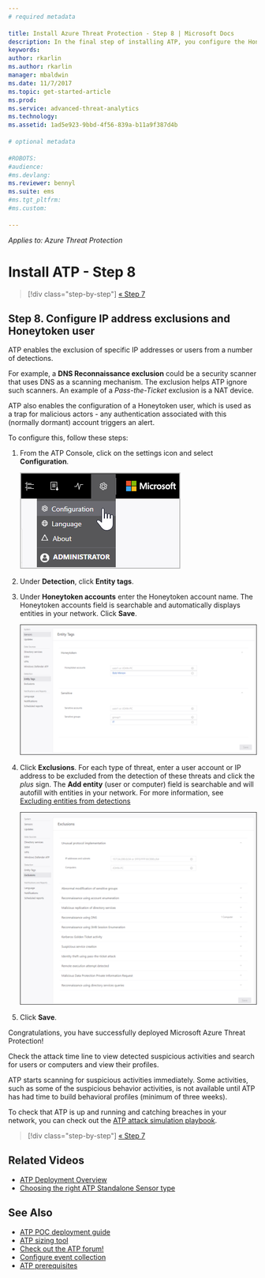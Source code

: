 ```yaml
---
# required metadata

title: Install Azure Threat Protection - Step 8 | Microsoft Docs
description: In the final step of installing ATP, you configure the Honeytoken user.
keywords:
author: rkarlin
ms.author: rkarlin
manager: mbaldwin
ms.date: 11/7/2017
ms.topic: get-started-article
ms.prod:
ms.service: advanced-threat-analytics
ms.technology:
ms.assetid: 1ad5e923-9bbd-4f56-839a-b11a9f387d4b

# optional metadata

#ROBOTS:
#audience:
#ms.devlang:
ms.reviewer: bennyl
ms.suite: ems
#ms.tgt_pltfrm:
#ms.custom:

---
```


*Applies to: Azure Threat Protection*



# Install ATP - Step 8

>[!div class="step-by-step"]
[« Step 7](vpn-integration-install-step.md)

## Step 8. Configure IP address exclusions and Honeytoken user
ATP enables the exclusion of specific IP addresses or users from a number of detections. 

For example, a **DNS Reconnaissance exclusion** could be a security scanner that uses DNS as a scanning mechanism. The exclusion helps ATP ignore such scanners. An example of a *Pass-the-Ticket* exclusion is a NAT device.    

ATP also enables the configuration of a Honeytoken user, which is used as a trap for malicious actors - any authentication associated with this (normally dormant) account triggers an alert.

To configure this, follow these steps:

1.  From the ATP Console, click on the settings icon and select **Configuration**.

    ![ATP configuration settings](media/atp-config-menu.png)

2.  Under **Detection**, click **Entity tags**.

2. Under **Honeytoken accounts** enter the Honeytoken account name. The Honeytoken accounts field is searchable and automatically displays entities in your network. Click **Save**.

   ![Honeytoken](media/honeytoken-sensitive.png)

3. Click **Exclusions**. For each type of threat, enter a user account or IP address to be excluded from the detection of these threats and click the *plus* sign. The **Add entity** (user or computer) field is searchable and will autofill with entities in your network. For more information, see [Excluding entities from detections](excluding-entities-from-detections.md)

   ![Exclusions](media/exclusions.png)

4.  Click **Save**.


Congratulations, you have successfully deployed Microsoft Azure Threat Protection!

Check the attack time line to view detected suspicious activities and search for users or computers and view their profiles.

ATP starts scanning for suspicious activities immediately. Some activities, such as some of the suspicious behavior activities, is not available until ATP has had time to build behavioral profiles (minimum of three weeks).

To check that ATP is up and running and catching breaches in your network, you can check out the [ATP attack simulation playbook](https://docs.microsoft.com/enterprise-mobility-security/solutions/ata-attack-simulation-playbook).


>[!div class="step-by-step"]
[« Step 7](vpn-integration-install-step.md)



## Related Videos
- [ATP Deployment Overview](https://channel9.msdn.com/Shows/Microsoft-Security/Overview-of-ATP-Deployment-in-10-Minutes)
- [Choosing the right ATP Standalone Sensor type](https://channel9.msdn.com/Shows/Microsoft-Security/ATP-Deployment-Choose-the-Right-Gateway-Type)


## See Also
- [ATP POC deployment guide](http://aka.ms/atapoc)
- [ATP sizing tool](http://aka.ms/atasizingtool)
- [Check out the ATP forum!](https://social.technet.microsoft.com/Forums/security/home?forum=mata)
- [Configure event collection](configure-event-collection.md)
- [ATP prerequisites](ata-prerequisites.md)

